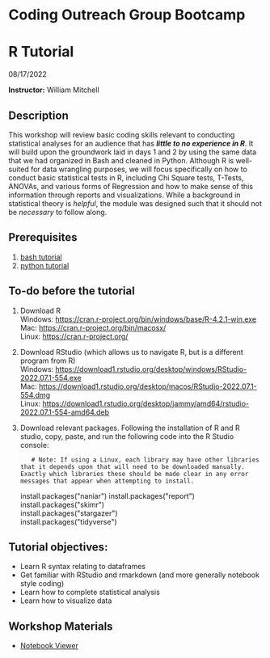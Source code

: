 # Coding Outreach Group Bootcamp
# R Tutorial
08/17/2022  

__**Instructor:**__ William Mitchell


## Description
This workshop will review basic coding skills relevant to conducting statistical analyses for an audience that has ***little to no experience in R***. It will build upon the groundwork laid in days 1 and 2 by using the same data that we had organized in Bash and cleaned in Python. Although R is well-suited for data wrangling purposes, we will focus specifically on how to conduct basic statistical tests in R, including Chi Square tests, T-Tests, ANOVAs, and various forms of Regression and how to make sense of this information through reports and visualizations. While a background in statistical theory is *helpful*, the module was designed such that it should not be *necessary* to follow along.

## Prerequisites
1. [bash tutorial]()
2. [python tutorial]()

## To-do before the tutorial
1. Download R  
         Windows: https://cran.r-project.org/bin/windows/base/R-4.2.1-win.exe  
         Mac: https://cran.r-project.org/bin/macosx/         
         Linux: https://cran.r-project.org/
2. Download RStudio (which allows us to navigate R, but is a different program from R)  
         Windows: https://download1.rstudio.org/desktop/windows/RStudio-2022.07.1-554.exe  
         Mac: https://download1.rstudio.org/desktop/macos/RStudio-2022.07.1-554.dmg  
         Linux: https://download1.rstudio.org/desktop/jammy/amd64/rstudio-2022.07.1-554-amd64.deb   
3. Download relevant packages. Following the installation of R and R studio, copy, paste, and run the following code into the R Studio console:
         
          # Note: If using a Linux, each library may have other libraries that it depends upon that will need to be downloaded manually. Exactly which libraries these should be made clear in any error messages that appear when attempting to install.   
	  install.packages("naniar")
          install.packages("report")     
          install.packages("skimr")  
          install.packages("stargazer")  
          install.packages("tidyverse")  

## Tutorial objectives:
- Learn R syntax relating to dataframes
- Get familiar with RStudio and rmarkdown (and more generally notebook style coding)
- Learn how to complete statistical analysis
- Learn how to visualize data

## Workshop Materials
- [Notebook Viewer](https://tu-coding-outreach-group.github.io/intro-to-coding-2022/R/index.html)
